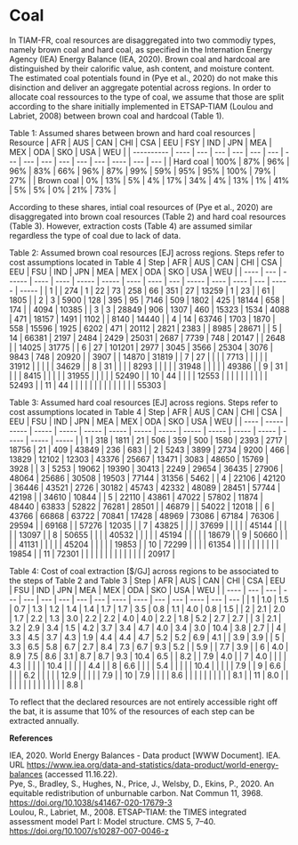 # Coal

In TIAM-FR, coal resources are disaggregated into two commodiy types, namely brown coal and hard coal, as specified in the Internation Energy Agency (IEA) Energy Balance (IEA, 2020). Brown coal and hardcoal are distinguished by their calorific value, ash content, and moisture content. The estimated coal potentials found in (Pye et al., 2020) do not make this disinction and deliver an aggregate potential across regions. In order to allocate coal ressources to the type of coal, we assume that those are split according to the share initially implemented in ETSAP-TIAM (Loulou and Labriet, 2008) between brown coal and hardcoal (Table 1).

Table 1: Assumed shares between brown and hard coal resources
| Resource   | AFR  | AUS | CAN | CHI | CSA | EEU | FSY | IND | JPN | MEA | MEX | ODA | SKO  | USA | WEU |
| ---------- | ---- | --- | --- | --- | --- | --- | --- | --- | --- | --- | --- | --- | ---- | --- | --- |
| Hard coal  | 100% | 87% | 96% | 96% | 83% | 66% | 96% | 87% | 99% | 59% | 95% | 95% | 100% | 79% | 27% |
| Brown coal | 0%   | 13% | 5%  | 4%  | 17% | 34% | 4%  | 13% | 1%  | 41% | 5%  | 5%  | 0%   | 21% | 73% |

According to these shares, intial coal resources of (Pye et al., 2020) are disaggregated into brown coal resources (Table 2) and hard coal resources (Table 3). However, extraction costs (Table 4) are assumed similar regardless the type of coal due to lack of data.

Table 2: Assumed brown coal resources \[EJ\] across regions. Steps refer to cost assumptions located in Table 4
| Step | AFR | AUS    | CAN  | CHI  | CSA   | EEU   | FSU  | IND  | JPN | MEA   | MEX  | ODA  | SKO | USA   | WEU   |
| ---- | --- | ------ | ---- | ---- | ----- | ----- | ---- | ---- | --- | ----- | ---- | ---- | --- | ----- | ----- |
| 1    |  | 274    | 1    | 22   | 73    | 258   | 66   | 351  | 27  | 13259 | 1    | 23   |  | 61    | 1805  |
| 2    | 3   | 5900   | 128  | 395  | 95    | 7146  | 509  | 1802 | 425 | 18144 | 658  | 174  |  | 4094  | 10385 |
| 3    | 3   | 28849  | 906  | 1307 | 460   | 15323 | 1534 | 4088 | 471 | 18157 | 1491 | 1102 |  | 8140  | 14440 |
| 4    | 14  | 63746  | 1703 | 1870 | 558   | 15596 | 1925 | 6202 | 471 | 20112 | 2821 | 2383 |  | 8985  | 28671 |
| 5    | 14  | 66381  | 2197 | 2484 | 2429  | 25031 | 2687 | 7739 | 748 | 20147 |   | 2648 |  | 14025 | 31775 |
| 6    | 27  | 101201 | 2977 | 3045 | 3566  | 25304 | 3076 | 9843 | 748 | 20920 |   | 3907 |  | 14870 | 31819 |
| 7    | 27  |     |   |   | 7713  |    |   |   |  | 31912 |   |   |  |    | 34629 |
| 8    | 31  |     |   |   | 8293  |    |   |   |  | 31948 |   |   |  |    | 49386 |
| 9    | 31  |     |   |   | 8415  |    |   |   |  | 31955 |   |   |  |    | 52490 |
| 10   | 44  |     |   |   | 12553 |    |   |   |  |    |   |   |  |    | 52493 |
| 11   | 44  |     |   |   |    |    |   |   |  |    |   |   |  |    | 55303 |

Table 3: Assumed hard coal resources \[EJ\] across regions. Steps refer to cost assumptions located in Table 4
| Step | AFR   | AUS   | CAN   | CHI   | CSA   | EEU   | FSU   | IND   | JPN   | MEA   | MEX   | ODA   | SKO   | USA   | WEU   |
| ---- | ----- | ----- | ----- | ----- | ----- | ----- | ----- | ----- | ----- | ----- | ----- | ----- | ----- | ----- | ----- |
| 1    | 318   | 1811  | 21    | 506   | 359   | 500   | 1580  | 2393  | 2717  | 18756 | 21    | 409   | 43849 | 236   | 683   |
| 2    | 5243  | 3899  | 2734  | 9200  | 466   | 13829 | 12102 | 12303 | 43376 | 25667 | 13471 | 3083  | 48650 | 15769 | 3928  |
| 3    | 5253  | 19062 | 19390 | 30413 | 2249  | 29654 | 36435 | 27906 | 48064 | 25686 | 30508 | 19503 | 77144 | 31356 | 5462  |
| 4    | 22106 | 42120 | 36446 | 43521 | 2726  | 30182 | 45743 | 42332 | 48089 | 28451 | 57744 | 42198 |       | 34610 | 10844 |
| 5    | 22110 | 43861 | 47022 | 57802 | 11874 | 48440 | 63833 | 52822 | 76281 | 28501 |       | 46879 |       | 54022 | 12018 |
| 6    | 43766 | 66868 | 63722 | 70841 | 17428 | 48969 | 73086 | 67184 | 76306 | 29594 |       | 69168 |       | 57276 | 12035 |
| 7    | 43825 |       |       |       | 37699 |       |       |       |       | 45144 |       |       |       |       | 13097 |
| 8    | 50655 |       |       |       | 40532 |       |       |       |       | 45194 |       |       |       |       | 18679 |
| 9    | 50660 |       |       |       | 41131 |       |       |       |       | 45204 |       |       |       |       | 19853 |
| 10   | 72299 |       |       |       | 61354 |       |       |       |       |       |       |       |       |       | 19854 |
| 11   | 72301 |       |       |       |       |       |       |       |       |       |       |       |       |       | 20917 |

Table 4: Cost of coal extraction \[$/GJ\] across regions to be associated to the steps of Table 2 and Table 3
| Step | AFR | AUS | CAN | CHI | CSA | EEU | FSU | IND | JPN  | MEA  | MEX | ODA | SKO  | USA | WEU |
| ---- | --- | --- | --- | --- | --- | --- | --- | --- | ---- | ---- | --- | --- | ---- | --- | --- |
| 1    | 1.0 | 1.5 | 0.7 | 1.3 | 1.2 | 1.4 | 1.4 | 1.7 | 1.7  | 3.5  | 0.8 | 1.1 | 4.0  | 0.8 | 1.5 |
| 2    | 2.1 | 2.0 | 1.7 | 2.2 | 1.3 | 3.0 | 2.2 | 2.2 | 4.0  | 4.0  | 2.2 | 1.8 | 5.2  | 2.7 | 2.7 |
| 3    | 2.1 | 3.2 | 2.9 | 3.4 | 1.5 | 4.2 | 3.7 | 3.4 | 4.7  | 4.0  | 3.4 | 3.0 | 10.4 | 3.8 | 2.7 |
| 4    | 3.3 | 4.5 | 3.7 | 4.3 | 1.9 | 4.4 | 4.4 | 4.7 | 5.2  | 5.2  | 6.9 | 4.1 |      | 3.9 | 3.9 |
| 5    | 3.3 | 6.5 | 5.8 | 6.7 | 2.7 | 8.4 | 7.3 | 6.7 | 9.3  | 5.2  |     | 5.9 |      | 7.7 | 3.9 |
| 6    | 4.0 | 8.9 | 7.5 | 8.6 | 3.1 | 8.7 | 8.7 | 9.3 | 10.4 | 6.5  |     | 8.2 |      | 7.9 | 4.0 |
| 7    | 4.0 |     |     |     | 4.3 |     |     |     |      | 10.4 |     |     |      |     | 4.4 |
| 8    | 6.6 |     |     |     | 5.4 |     |     |     |      | 10.4 |     |     |      |     | 7.9 |
| 9    | 6.6 |     |     |     | 6.2 |     |     |     |      | 12.9 |     |     |      |     | 7.9 |
| 10   | 7.9 |     |     |     | 8.6 |     |     |     |      |      |     |     |      |     | 8.1 |
| 11   | 8.0 |     |     |     |     |     |     |     |      |      |     |     |      |     | 8.8 |

To reflect that the declared resources are not entirely accessible right off the bat, it is assume that 10% of the resources of each step can be extracted annually.

**References**

IEA, 2020. World Energy Balances - Data product [WWW Document]. IEA. URL https://www.iea.org/data-and-statistics/data-product/world-energy-balances (accessed 11.16.22).  
Pye, S., Bradley, S., Hughes, N., Price, J., Welsby, D., Ekins, P., 2020. An equitable redistribution of unburnable carbon. Nat Commun 11, 3968. https://doi.org/10.1038/s41467-020-17679-3  
Loulou, R., Labriet, M., 2008. ETSAP-TIAM: the TIMES integrated assessment model Part I: Model structure. CMS 5, 7–40. https://doi.org/10.1007/s10287-007-0046-z

